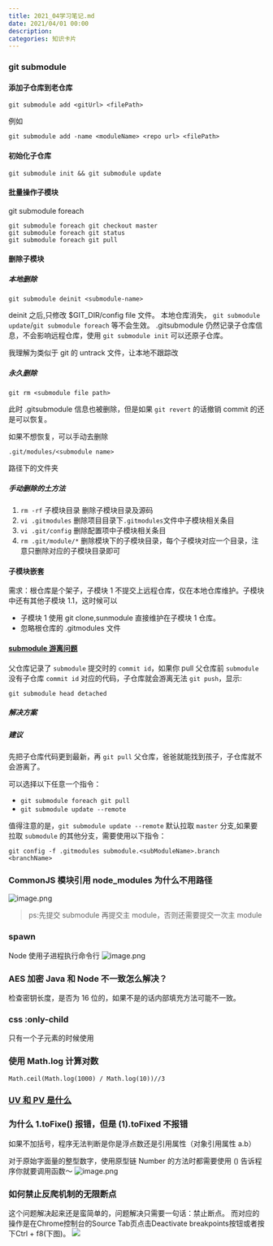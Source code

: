 ```yaml
---
title: 2021_04学习笔记.md
date: 2021/04/01 00:00
description:
categories: 知识卡片
---
```

### git submodule
#### 添加子仓库到老仓库
```
git submodule add <gitUrl> <filePath>
```
例如

```
git submodule add -name <moduleName> <repo url> <filePath>
```

#### 初始化子仓库
```
git submodule init && git submodule update
```
#### 批量操作子模块
git submodule foreach <command>
```
git submodule foreach git checkout master
git submodule foreach git status
git submodule foreach git pull
```
#### 删除子模块

##### 本地删除
`git submodule deinit <submodule-name>`

deinit 之后,只修改 $GIT_DIR/config file 文件。
本地仓库消失， `git submodule update`/`git submodule foreach`  等不会生效。
.gitsubmodule 仍然记录子仓库信息，不会影响远程仓库，使用 `git submodule init` 可以还原子仓库。

我理解为类似于 git 的 untrack 文件，让本地不跟踪改

##### 永久删除
`git rm <submodule file path>`

此时 .gitsubmodule 信息也被删除，但是如果 `git revert` 的话撤销 commit 的还是可以恢复。

如果不想恢复，可以手动去删除

`.git/modules/<submodule name>`

路径下的文件夹


##### 手动删除的土方法
1. `rm -rf` 子模块目录 删除子模块目录及源码
2. `vi .gitmodules` 删除项目目录下`.gitmodules`文件中子模块相关条目
3. `vi .git/config` 删除配置项中子模块相关条目
4. `rm .git/module/*` 删除模块下的子模块目录，每个子模块对应一个目录，注意只删除对应的子模块目录即可

#### 子模块嵌套
需求：根仓库是个架子，子模块 1 不提交上远程仓库，仅在本地仓库维护。子模块中还有其他子模块 1.1，这时候可以
* 子模块 1 使用 git clone,sunmodule 直接维护在子模块 1 仓库。
* 忽略根仓库的 .gitmodules 文件
#### [submodule 游离问题](https://www.jianshu.com/p/8646bddede23)
父仓库记录了 `submodule` 提交时的 `commit id`，如果你 pull 父仓库前 `submodule` 没有子仓库 `commit id` 对应的代码，子仓库就会游离无法 `git push`，显示:

```git submodule head detached```

##### 解决方案

##### 建议
先把子仓库代码更到最新，再 `git pull` 父仓库，爸爸就能找到孩子，子仓库就不会游离了。

可以选择以下任意一个指令：
* `git submodule foreach git pull`
* `git submodule update --remote`

值得注意的是，`git submodule update --remote` 默认拉取 `master` 分支,如果要拉取 `submodule` 的其他分支，需要使用以下指令：

`git config -f .gitmodules submodule.<subModuleName>.branch <branchName>`


### CommonJS 模块引用 node_modules 为什么不用路径

![image.png](http://images.scar.site/WEBRESOURCE42592ea1e92d86d2a9e9a002f03dc311.png)

> ps:先提交 submodule 再提交主 module，否则还需要提交一次主 module
### spawn 
Node 使用子进程执行命令行
![image.png](http://images.scar.site/WEBRESOURCEe30778d851ac9b92da5c6b345d61f6ee.png)


### AES 加密 Java 和 Node 不一致怎么解决？
检查密钥长度，是否为 16 位的，如果不是的话内部填充方法可能不一致。

### css :only-child
只有一个子元素的时候使用

### 使用 Math.log 计算对数
```Math.ceil(Math.log(1000) / Math.log(10))//3```

### [UV 和 PV 是什么](https://www.zhihu.com/question/20448467)

### 为什么 1.toFixe() 报错，但是 (1).toFixed 不报错
如果不加括号，程序无法判断是你是浮点数还是引用属性（对象引用属性 a.b）

对于原始字面量的整型数字，使用原型链 Number 的方法时都需要使用 () 告诉程序你就要调用函数～
![image.png](http://images.scar.site/WEBRESOURCE85546cee63cceab9c8b901af4e0529a7.png)

### 如何禁止反爬机制的无限断点
这个问题解决起来还是蛮简单的，问题解决只需要一句话：禁止断点。
而对应的操作是在Chrome控制台的Source Tab页点击Deactivate breakpoints按钮或者按下Ctrl + f8(下图)。
![](https://segmentfault.com/img/bVZ1fP?w=901&h=84)


